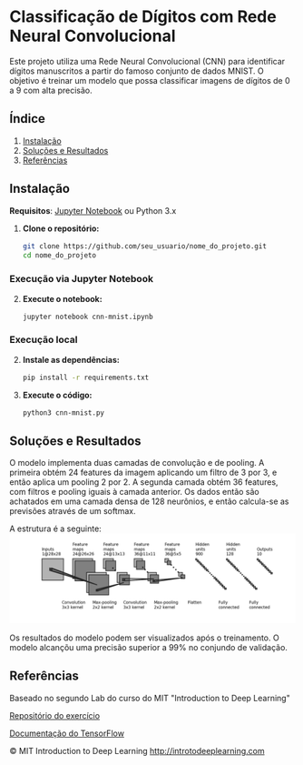 # Classificação de Dígitos com Rede Neural Convolucional

Este projeto utiliza uma Rede Neural Convolucional (CNN) para identificar dígitos manuscritos a partir do famoso conjunto de dados MNIST. O objetivo é treinar um modelo que possa classificar imagens de dígitos de 0 a 9 com alta precisão.

## Índice

1. [Instalação](#tecnologias-utilizadas)
2. [Soluções e Resultados](#soluções-e-resultados)
3. [Referências](#referências)

## Instalação

**Requisitos**: [Jupyter Notebook](https://jupyter.org/install) ou Python 3.x

1. **Clone o repositório:**
    ```bash
    git clone https://github.com/seu_usuario/nome_do_projeto.git
    cd nome_do_projeto
    ```
### Execução via Jupyter Notebook
2. **Execute o notebook:**
    ```bash
    jupyter notebook cnn-mnist.ipynb
    ```
### Execução local
2. **Instale as dependências:**
    ```bash
    pip install -r requirements.txt
    ```
3. **Execute o código:**
    ```bash
    python3 cnn-mnist.py
    ```
## Soluções e Resultados

O modelo implementa duas camadas de convolução e de pooling. A primeira obtém 24 features da imagem aplicando um filtro de 3 por 3, e então aplica um pooling 2 por 2. A segunda camada obtém 36 features, com filtros e pooling iguais à camada anterior. Os dados então são achatados em uma camada densa de 128 neurônios, e então calcula-se as previsões através de um softmax.

A estrutura é a seguinte:
![](./structure.png)

Os resultados do modelo podem ser visualizados após o treinamento. O modelo alcançõu uma precisão superior a 99% no conjundo de validação.

## Referências

Baseado no segundo Lab do curso do MIT "Introduction to Deep Learning"

[Repositório do exercício](https://github.com/aamini/introtodeeplearning/tree/master/lab2)

[Documentação do TensorFlow](https://www.tensorflow.org/api_docs/python/tf/keras)

© MIT Introduction to Deep Learning
http://introtodeeplearning.com
